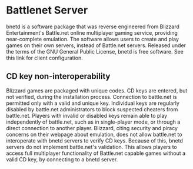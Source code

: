 # Battlenet Server

bnetd is a software package that was reverse engineered from Blizzard Entertainment's Battle.net online multiplayer gaming service, providing near-complete emulation. The software allows users to create and play games on their own servers, instead of Battle.net servers. Released under the terms of the GNU General Public License, bnetd is free software. See this link for client configuration.

## CD key non-interoperability
Blizzard games are packaged with unique codes. CD keys are entered, but not verified, during the installation process.
Connection to battle.net is permitted only with a valid and unique key. Individual keys are regularly disabled by battle.net administrators to block suspected cheaters from battle.net. Players with invalid or disabled keys remain able to play independently of battle.net, such as in single-player mode, or through a direct connection to another player.
Blizzard, citing security and piracy concerns on their webpage about emulation, does not allow battle.net to interoperate with bnetd servers to verify CD keys. Because of this, bnetd servers do not implement battle.net's validation. This allows players to access full multiplayer functionality of Battle.net capable games without a valid CD key, by connecting to a bnetd server.
